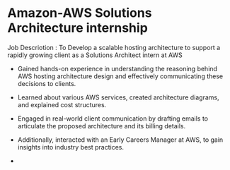 # Amazon-AWS Solutions Architecture internship

Job Descriotion : To Develop a scalable hosting architecture to support a rapidly growing client as a Solutions Architect intern at AWS

- Gained hands-on experience in understanding the reasoning behind AWS hosting architecture design and effectively communicating these decisions to clients. 
- Learned about various AWS services, created architecture diagrams, and explained cost structures.
- Engaged in real-world client communication by drafting emails to articulate the proposed architecture and its billing details.
- Additionally, interacted with an Early Careers Manager at AWS, to gain insights into industry best practices.

- 
